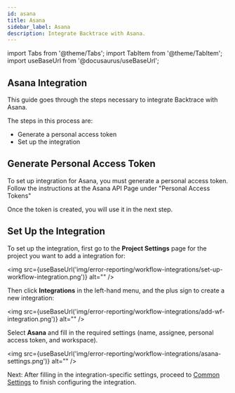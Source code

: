 ```yaml
---
id: asana
title: Asana
sidebar_label: Asana
description: Integrate Backtrace with Asana.
---
```

import Tabs from '@theme/Tabs';
import TabItem from '@theme/TabItem';
import useBaseUrl from '@docusaurus/useBaseUrl';

## Asana Integration
This guide goes through the steps necessary to integrate Backtrace with Asana.

The steps in this process are:
- Generate a personal access token
- Set up the integration

## Generate Personal Access Token
To set up integration for Asana, you must generate a personal access token. Follow the instructions at the Asana API Page under "Personal Access Tokens"

Once the token is created, you will use it in the next step.

## Set Up the Integration
To set up the integration, first go to the **Project Settings** page for the project you want to add a integration for:

<img src={useBaseUrl('img/error-reporting/workflow-integrations/set-up-workflow-integration.png')} alt="" />

Then click **Integrations** in the left-hand menu, and the plus sign to create a new integration:

<img src={useBaseUrl('img/error-reporting/workflow-integrations/add-wf-integration.png')} alt="" />

Select **Asana** and fill in the required settings (name, assignee, personal access token, and workspace).

<img src={useBaseUrl('img/error-reporting/workflow-integrations/asana-settings.png')} alt="" />

Next: After filling in the integration-specific settings, proceed to [Common Settings](/error-reporting/workflow-integrations/common-settings) to finish configuring the integration.
